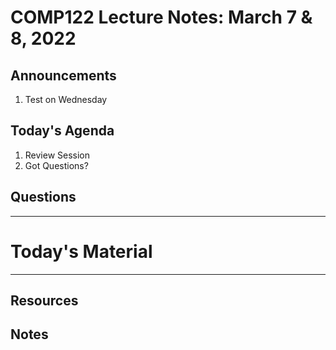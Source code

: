 # COMP122 Lecture Notes: March 7 & 8, 2022

## Announcements
   1. Test on Wednesday

## Today's Agenda
   1. Review Session
   1. Got Questions?

## Questions

---
# Today's Material


---
## Resources
## Notes